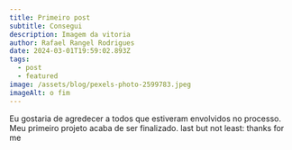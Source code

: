 ```yaml
---
title: Primeiro post
subtitle: Consegui
description: Imagem da vitoria
author: Rafael Rangel Rodrigues
date: 2024-03-01T19:59:02.893Z
tags:
  - post
  - featured
image: /assets/blog/pexels-photo-2599783.jpeg
imageAlt: o fim
---
```

Eu gostaria de agredecer a todos que estiveram envolvidos no processo. Meu primeiro projeto acaba de ser finalizado. last but not least: thanks for me
